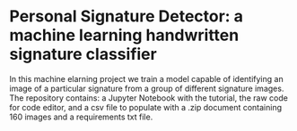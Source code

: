 # Personal Signature Detector: a machine learning handwritten signature classifier

In this machine elarning project we train a model capable of identifying an image of a particular signature from a group of different signature images. The repository contains: a Jupyter Notebook with the tutorial, the raw code for code editor, and a csv file to populate with a .zip document containing 160 images and a requirements txt file.
